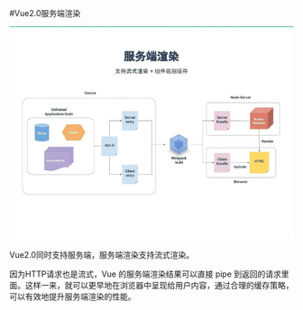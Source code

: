 #Vue2.0服务端渲染

![](/assets/vue-sever-render.jpg)

Vue2.0同时支持服务端，服务端渲染支持流式渲染。

因为HTTP请求也是流式，Vue 的服务端渲染结果可以直接 pipe 到返回的请求里面。这样一来，就可以更早地在浏览器中呈现给用户内容，通过合理的缓存策略，可以有效地提升服务端渲染的性能。
